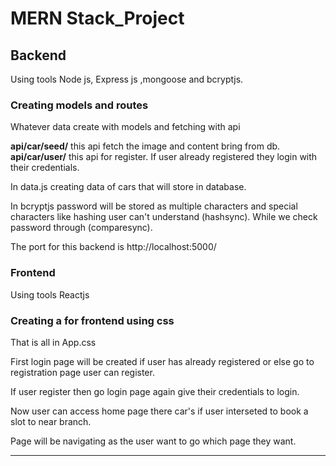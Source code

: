 # MERN Stack_Project


## Backend

 Using tools Node js, Express js ,mongoose and bcryptjs.

### Creating models and routes
Whatever data create with models and fetching with api


**api/car/seed/** this api fetch the image and content bring from db.
**api/car/user/** this api for register. If user already registered they login with their credentials.

In data.js creating data of cars that will store in database.

In bcryptjs password will be stored as multiple characters and special characters like hashing user can't understand (hashsync).
While we check password through (comparesync).

The port for this backend is http://localhost:5000/ 
### Frontend

Using tools Reactjs
### Creating a for frontend using css

That is all in App.css

First login page will be created if user has already registered or else go to registration page user can register.

If user register then go login page again give their credentials to login.

Now user can access home page there car's if user interseted to  book a slot to near branch.

Page will be navigating as the user want to go which page they want.

---

##

###

###

###

###

###

###
